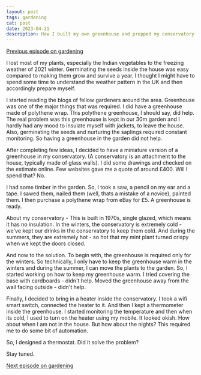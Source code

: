 ```yaml
---
layout: post
tags: gardening
cat: post
date: 2023-04-21
description: How I built my own greenhouse and prepped my conservatory
---
```


[Previous episode on gardening](/blog/2023/01/22/my-gardening.html)

I lost most of my plants, especially the Indian vegetables to the freezing weather of 2021 winter. Germinating the seeds inside the house was easy compared to making them grow and survive a year. I thought I might have to spend some time to understand the weather pattern in the UK and then accordingly prepare myself.

I started reading the blogs of fellow gardeners around the area. Greenhouse was one of the major things that was required. I did have a greenhouse made of polythene wrap. This polythene greenhouse, I should say, did help. The real problem was this greenhouse is kept in our 30m garden and I hardly had any mood to insulate myself with jackets, to leave the house. Also, germinating the seeds and nurturing the saplings required constant monitoring. So having a greenhouse in the garden did not help.

After completing few ideas, I decided to have a miniature version of a greenhouse in my conservatory. (A conservatory is an attachment to the house, typically made of glass walls). I did some drawings and checked on the estimate online. Few websites gave me a quote of around £400. Will I spend that? No.

I had some timber in the garden. So, I took a saw, a pencil on my ear and a tape. I sawed them, nailed them (well, thats a mistake of a novice), painted them. I then purchase a polythene wrap from eBay for £5. A greenhouse is ready.

About my conservatory - This is built in 1970s, single glazed, which means it has no insulation. In the winters, the conservatory is extremely cold - we've kept our drinks in the conservatory to keep them cold. And during the summers, they are extremely hot - so hot that my mint plant turned crispy when we kept the doors closed.

And now to the solution. To begin with, the greenhouse is required only for the winters. So technically, I only have to keep the greenhouse warm in the winters and during the summer, I can move the plants to the garden. So, I started working on how to keep my greenhouse warm. I tried covering the base with cardboards - didn't help. Moved the greenhouse away from the wall facing outside - didn't help.

Finally, I decided to bring in a heater inside the conservatory. I took a wifi smart switch, connected the heater to it. And then I kept a thermometer inside the greenhouse. I started monitoring the temperature and then when its cold, I used to turn on the heater using my mobile. It looked okish. How about when I am not in the house. But how about the nights? This required me to do some bit of automation.

So, I designed a thermostat. Did it solve the problem? 

Stay tuned.

[Next episode on gardening](/blog/2023/06/16/automating-the-greenhouse.html)